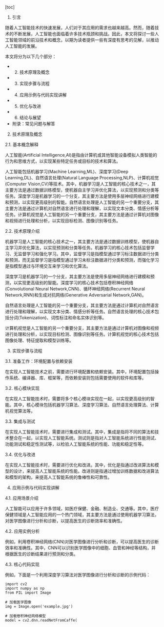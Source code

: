 
[toc]                    
                
                
1. 引言

随着人工智能技术的快速发展，人们对于其应用的需求也越来越高。然而，随着技术的不断发展，人工智能也面临着许多技术瓶颈和挑战。因此，本文将探讨一些人工智能领域的前沿技术和概念，以期为读者提供一些有深度有思考的见解，以推动人工智能的发展。

本文将分为以下几个部分：

- 2. 技术原理及概念
- 3. 实现步骤与流程
- 4. 应用示例与代码实现讲解
- 5. 优化与改进
- 6. 结论与展望
- 附录：常见问题与解答

2. 技术原理及概念

2.1. 基本概念解释

人工智能(Artificial Intelligence,AI)是指由计算机或其他智能设备模拟人类智能的行为和思维方式，以实现某些特定任务或目标的技术和算法。

人工智能包括机器学习(Machine Learning,ML)、深度学习(Deep Learning,DL)、自然语言处理(Natural Language Processing,NLP)、计算机视觉(Computer Vision,CV)等技术。其中，机器学习是人工智能的核心技术之一，其主要方法是通过数据训练模型，使机器自主学习并优化算法，以实现预测和分类等任务。深度学习是机器学习的一个分支，其主要方法是使用多层神经网络进行建模和预测，以实现更高级别的智能。自然语言处理是人工智能的另一个重要分支，其主要方法是通过计算机对自然语言进行处理和理解，以实现文本分类、情感分析等任务。计算机视觉是人工智能的另一个重要分支，其主要方法是通过计算机对图像和视频进行处理和分析，以实现目标检测、图像识别等任务。

2.2. 技术原理介绍

机器学习是人工智能的核心技术之一，其主要方法是通过数据训练模型，使机器自主学习并优化算法，以实现预测和分类等任务。机器学习的核心技术包括监督学习、无监督学习和强化学习。其中，监督学习是指模型通过学习标注数据进行分类和预测，而无监督学习是指模型通过学习未标注数据进行分类和预测，而强化学习是指模型通过与环境交互来学习和优化算法。

深度学习是机器学习的一个分支，其主要方法是使用多层神经网络进行建模和预测，以实现更高级别的智能。深度学习的核心技术包括卷积神经网络(Convolutional Neural Network,CNN)、循环神经网络(Recurrent Neural Network,RNN)和生成对抗网络(Generative Adversarial Network,GAN)。

自然语言处理是人工智能的另一个重要分支，其主要方法是通过计算机对自然语言进行处理和理解，以实现文本分类、情感分析等任务。自然语言处理的核心技术包括分词(Tokenization)、词性标注和命名实体识别等。

计算机视觉是人工智能的另一个重要分支，其主要方法是通过计算机对图像和视频进行处理和分析，以实现目标检测、图像识别等任务。计算机视觉的核心技术包括图像处理、特征提取和模型训练等。

3. 实现步骤与流程

3.1. 准备工作：环境配置与依赖安装

在实现人工智能技术之前，需要进行环境配置和依赖安装。其中，环境配置包括操作系统、编译器、库、框架等，而依赖安装则包括需要使用的软件和库等。

3.2. 核心模块实现

在实现人工智能技术时，需要将多个核心模块实现在一起，以实现更高级别的智能。其中，核心模块包括机器学习算法、深度学习算法、自然语言处理算法、计算机视觉算法等。

3.3. 集成与测试

在实现人工智能技术时，需要进行集成和测试。其中，集成是指将不同的算法和技术整合在一起，以实现人工智能系统。测试则是指对人工智能系统进行性能测试、功能测试和稳定性测试等，以检验人工智能系统的性能、功能和稳定性等。

3.4. 优化与改进

在实现人工智能技术时，需要进行优化和改进。其中，优化是指通过改进算法和模型的设计，来提高人工智能系统的性能。改进则是指通过增加训练数据和改进算法和模型的架构，来提高人工智能系统的鲁棒性和可靠性。

4. 应用示例与代码实现讲解

4.1. 应用场景介绍

人工智能可以应用于许多领域，如医疗保健、金融、制造业、交通等。其中，医疗保健领域是人工智能应用的一个热门领域，其主要方法是通过使用机器学习算法，对医学图像进行分析和诊断，以提高医生的诊断效率和准确性。

4.2. 应用实例分析

例如，利用卷积神经网络(CNN)对医学图像进行分析和诊断，可以提高医生的诊断效率和准确性。其中，CNN可以识别医学图像中的细胞、血管和神经等结构，并根据医生的诊断结果进行预测和分类。




4.3. 核心代码实现

例如，下面是一个利用深度学习算法对医学图像进行分析和诊断的示例代码：

```
import cv2
import numpy as np
from PIL import Image

# 加载医学图像
img = Image.open('example.jpg')

# 加载卷积神经网络模型
model = cv2.dnn.readNetFromCaffe(
```

